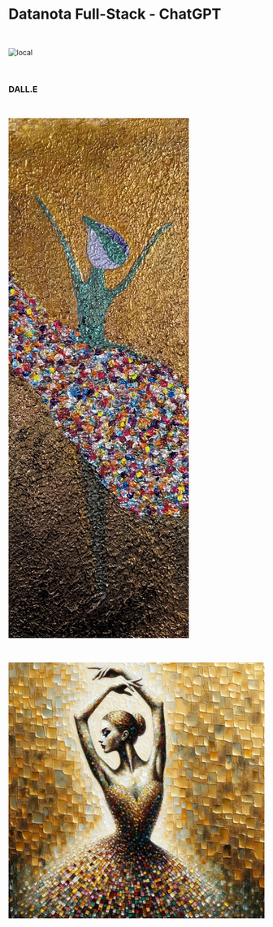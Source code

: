 
# Datanota Full-Stack - ChatGPT

<br>

![local]()

<br>

### DALL.E

<br>

![local](assets/bud.png)

<br>

![local](assets/bud_dall.jpg)

<br>



